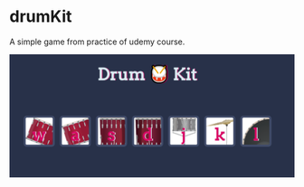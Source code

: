 # drumKit

A simple game from practice of udemy course.

![drumKit](./images/%E5%B1%8F%E5%B9%95%E6%88%AA%E5%9B%BE%202022-08-05%20212900.png)